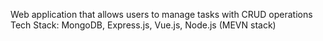 Web application that allows users to manage tasks with CRUD operations
Tech Stack: MongoDB, Express.js, Vue.js, Node.js (MEVN stack)
 
 

